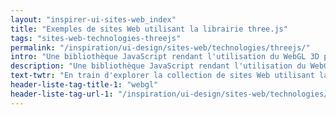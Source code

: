 ```yaml
---
layout: "inspirer-ui-sites-web_index"
title: "Exemples de sites Web utilisant la librairie three.js"
tags: "sites-web-technologies-threejs"
permalink: "/inspiration/ui-design/sites-web/technologies/threejs/"
intro: "Une bibliothèque JavaScript rendant l'utilisation du WebGL 3D plus simple."
description: "Une bibliothèque JavaScript rendant l'utilisation du WebGL 3D plus simple."
text-twtr: "En train d'explorer la collection de sites Web utilisant la librairie three.js du @MagDuWebdesign #threejs #WebGL"
header-liste-tag-title-1: "webgl"
header-liste-tag-url-1: "/inspiration/ui-design/sites-web/technologies/webgl/"
---
```


